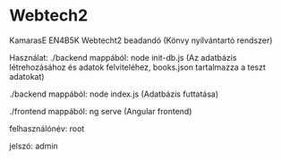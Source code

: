 # Webtech2
KamarasE EN4B5K Webtecht2 beadandó (Könvy nyílvántartó rendszer)

Használat:
./backend mappából: node init-db.js (Az adatbázis létrehozásához és adatok felviteléhez, books.json tartalmazza a teszt adatokat)

./backend mappából: node index.js (Adatbázis futtatása)

./frontend mappából: ng serve (Angular frontend)

felhasználónév: root

jelszó: admin

